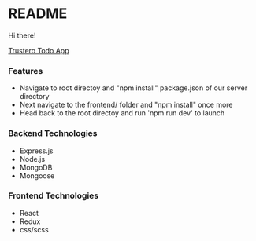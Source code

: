 # README
Hi there! 

[Trustero Todo App](https://trustero-todo-app.herokuapp.com/) 

### Features
* Navigate to root directoy and "npm install" package.json of our server directory
* Next navigate to the frontend/ folder and "npm install" once more
* Head back to the root directoy and run 'npm run dev' to launch


### Backend Technologies

* Express.js
* Node.js
* MongoDB
* Mongoose


### Frontend Technologies

* React
* Redux
* css/scss

